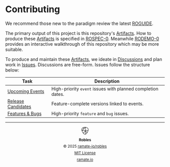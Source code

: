 # Contributing
We recommend those new to the paradigm review the latest [ROGUIDE](./roguide/roera-000-000-000-dulan/roguide-000-000-000/README.md).

The primary output of this project is this repository's [Artifacts](./roglo/roera-000-000-000-dulan/roglo-000-000-000-artifact/README.md). How to produce these [Artifacts](./roglo/roera-000-000-000-dulan/roglo-000-000-000-artifact/README.md) is specified in [ROSPEC-0](./rospec/roera-000-000-000-dulan/rospec-000-000-000/README.md). Meanwhile [RODEMO-0](./rodemo/roera-000-000-000-dulan/rodemo-000-000-000/README.md) provides an interactive walkthrough of this repository which may be more suitable.

To produce and maintain these [Artifacts](./roglo/roera-000-000-000-dulan/roglo-000-000-000-artifact/README.md), we ideate in [Discussions](https://github.com/ramate-io/oac/discussions) and plan work in [Issues](https://github.com/ramate-io/oac/issues). Discussions are free-form. Issues follow the structure below:

| Task | Description |
|------|-------------|
| [Upcoming Events](https://github.com/ramate-io/robles/issues?q=is%3Aissue%20state%3Aopen%20label%3Apriority%3Ahigh%2Cpriority%3Amedium%20label%3Aevent) | High-priority `event` issues with planned completion dates. |
| [Release Candidates](https://github.com/ramate-io/robles/issues?q=is%3Aissue%20state%3Aopen%20label%3Arelease-candidate) | Feature-complete versions linked to events. |
| [Features & Bugs](https://github.com/ramate-io/robles/issues?q=is%3Aissue%20state%3Aopen%20label%3Afeature%2Cbug%20label%3Apriority%3Aurgent%2Cpriority%3Ahigh) | High-priority `feature` and `bug` issues. |

<!--ROBLES FOOTER: DO NOT REMOVE THIS LINE-->
---

<div align="center">
  <picture>
    <source srcset="./assets/robles-inverted-transparent.png" media="(prefers-color-scheme: dark)">
    <img height="24" src="./assets/robles-transparent.png" alt="Robles"/>
  </picture>
  <br/>
  <sub>
    <b>Robles</b>
    <br/>
    &copy; 2025 <a href="https://github.com/ramate-io/robles">ramate-io/robles</a>
    <br/>
    <a href="https://github.com/ramate-io/robles/blob/main/LICENSE">MIT License</a>
    <br/>
    <a href="https://www.ramate.io">ramate.io</a>
  </sub>
</div>
